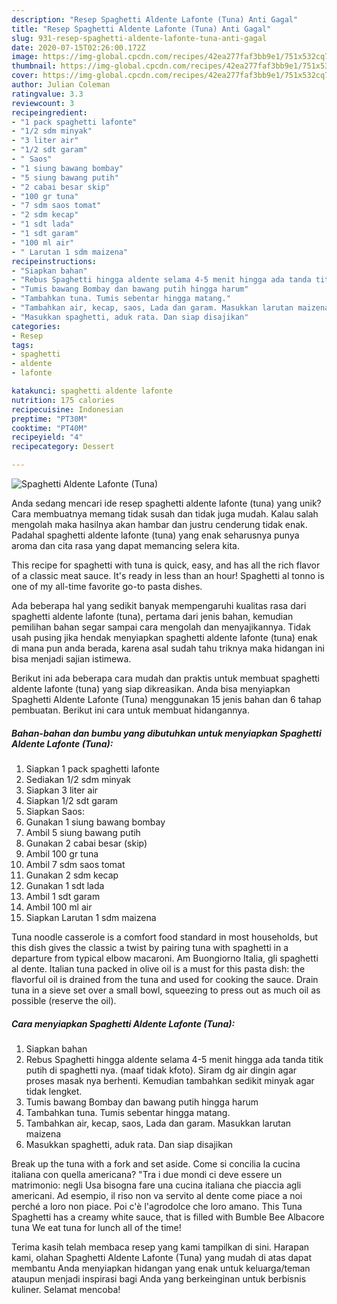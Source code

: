 ```yaml
---
description: "Resep Spaghetti Aldente Lafonte (Tuna) Anti Gagal"
title: "Resep Spaghetti Aldente Lafonte (Tuna) Anti Gagal"
slug: 931-resep-spaghetti-aldente-lafonte-tuna-anti-gagal
date: 2020-07-15T02:26:00.172Z
image: https://img-global.cpcdn.com/recipes/42ea277faf3bb9e1/751x532cq70/spaghetti-aldente-lafonte-tuna-foto-resep-utama.jpg
thumbnail: https://img-global.cpcdn.com/recipes/42ea277faf3bb9e1/751x532cq70/spaghetti-aldente-lafonte-tuna-foto-resep-utama.jpg
cover: https://img-global.cpcdn.com/recipes/42ea277faf3bb9e1/751x532cq70/spaghetti-aldente-lafonte-tuna-foto-resep-utama.jpg
author: Julian Coleman
ratingvalue: 3.3
reviewcount: 3
recipeingredient:
- "1 pack spaghetti lafonte"
- "1/2 sdm minyak"
- "3 liter air"
- "1/2 sdt garam"
- " Saos"
- "1 siung bawang bombay"
- "5 siung bawang putih"
- "2 cabai besar skip"
- "100 gr tuna"
- "7 sdm saos tomat"
- "2 sdm kecap"
- "1 sdt lada"
- "1 sdt garam"
- "100 ml air"
- " Larutan 1 sdm maizena"
recipeinstructions:
- "Siapkan bahan"
- "Rebus Spaghetti hingga aldente selama 4-5 menit hingga ada tanda titik putih di spaghetti nya. (maaf tidak kfoto). Siram dg air dingin agar proses masak nya berhenti. Kemudian tambahkan sedikit minyak agar tidak lengket."
- "Tumis bawang Bombay dan bawang putih hingga harum"
- "Tambahkan tuna. Tumis sebentar hingga matang."
- "Tambahkan air, kecap, saos, Lada dan garam. Masukkan larutan maizena"
- "Masukkan spaghetti, aduk rata. Dan siap disajikan"
categories:
- Resep
tags:
- spaghetti
- aldente
- lafonte

katakunci: spaghetti aldente lafonte 
nutrition: 175 calories
recipecuisine: Indonesian
preptime: "PT30M"
cooktime: "PT40M"
recipeyield: "4"
recipecategory: Dessert

---
```



![Spaghetti Aldente Lafonte (Tuna)](https://img-global.cpcdn.com/recipes/42ea277faf3bb9e1/751x532cq70/spaghetti-aldente-lafonte-tuna-foto-resep-utama.jpg)

Anda sedang mencari ide resep spaghetti aldente lafonte (tuna) yang unik? Cara membuatnya memang tidak susah dan tidak juga mudah. Kalau salah mengolah maka hasilnya akan hambar dan justru cenderung tidak enak. Padahal spaghetti aldente lafonte (tuna) yang enak seharusnya punya aroma dan cita rasa yang dapat memancing selera kita.

This recipe for spaghetti with tuna is quick, easy, and has all the rich flavor of a classic meat sauce. It&#39;s ready in less than an hour! Spaghetti al tonno is one of my all-time favorite go-to pasta dishes.

Ada beberapa hal yang sedikit banyak mempengaruhi kualitas rasa dari spaghetti aldente lafonte (tuna), pertama dari jenis bahan, kemudian pemilihan bahan segar sampai cara mengolah dan menyajikannya. Tidak usah pusing jika hendak menyiapkan spaghetti aldente lafonte (tuna) enak di mana pun anda berada, karena asal sudah tahu triknya maka hidangan ini bisa menjadi sajian istimewa.


Berikut ini ada beberapa cara mudah dan praktis untuk membuat spaghetti aldente lafonte (tuna) yang siap dikreasikan. Anda bisa menyiapkan Spaghetti Aldente Lafonte (Tuna) menggunakan 15 jenis bahan dan 6 tahap pembuatan. Berikut ini cara untuk membuat hidangannya.

<!--inarticleads1-->

##### Bahan-bahan dan bumbu yang dibutuhkan untuk menyiapkan Spaghetti Aldente Lafonte (Tuna):

1. Siapkan 1 pack spaghetti lafonte
1. Sediakan 1/2 sdm minyak
1. Siapkan 3 liter air
1. Siapkan 1/2 sdt garam
1. Siapkan  Saos:
1. Gunakan 1 siung bawang bombay
1. Ambil 5 siung bawang putih
1. Gunakan 2 cabai besar (skip)
1. Ambil 100 gr tuna
1. Ambil 7 sdm saos tomat
1. Gunakan 2 sdm kecap
1. Gunakan 1 sdt lada
1. Ambil 1 sdt garam
1. Ambil 100 ml air
1. Siapkan  Larutan 1 sdm maizena


Tuna noodle casserole is a comfort food standard in most households, but this dish gives the classic a twist by pairing tuna with spaghetti in a departure from typical elbow macaroni. Am Buongiorno Italia, gli spaghetti al dente. Italian tuna packed in olive oil is a must for this pasta dish: the flavorful oil is drained from the tuna and used for cooking the sauce. Drain tuna in a sieve set over a small bowl, squeezing to press out as much oil as possible (reserve the oil). 

<!--inarticleads2-->

##### Cara menyiapkan Spaghetti Aldente Lafonte (Tuna):

1. Siapkan bahan
1. Rebus Spaghetti hingga aldente selama 4-5 menit hingga ada tanda titik putih di spaghetti nya. (maaf tidak kfoto). Siram dg air dingin agar proses masak nya berhenti. Kemudian tambahkan sedikit minyak agar tidak lengket.
1. Tumis bawang Bombay dan bawang putih hingga harum
1. Tambahkan tuna. Tumis sebentar hingga matang.
1. Tambahkan air, kecap, saos, Lada dan garam. Masukkan larutan maizena
1. Masukkan spaghetti, aduk rata. Dan siap disajikan


Break up the tuna with a fork and set aside. Come si concilia la cucina italiana con quella americana? &#34;Tra i due mondi ci deve essere un matrimonio: negli Usa bisogna fare una cucina italiana che piaccia agli americani. Ad esempio, il riso non va servito al dente come piace a noi perché a loro non piace. Poi c&#39;è l&#39;agrodolce che loro amano. This Tuna Spaghetti has a creamy white sauce, that is filled with Bumble Bee Albacore tuna We eat tuna for lunch all of the time! 

Terima kasih telah membaca resep yang kami tampilkan di sini. Harapan kami, olahan Spaghetti Aldente Lafonte (Tuna) yang mudah di atas dapat membantu Anda menyiapkan hidangan yang enak untuk keluarga/teman ataupun menjadi inspirasi bagi Anda yang berkeinginan untuk berbisnis kuliner. Selamat mencoba!
